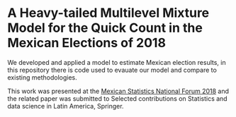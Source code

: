 # A Heavy-tailed Multilevel Mixture Model for the Quick Count in the Mexican Elections of 2018

We developed and applied a model to estimate Mexican election results, in this repository there is code used to evauate our 
model and compare to existing methodologies.

This work was presented at the [Mexican Statistics National Forum 2018](http://www.amestad.mx/foro/33/) and the 
related paper was submitted to Selected contributions on Statistics and data science in Latin America, Springer.
